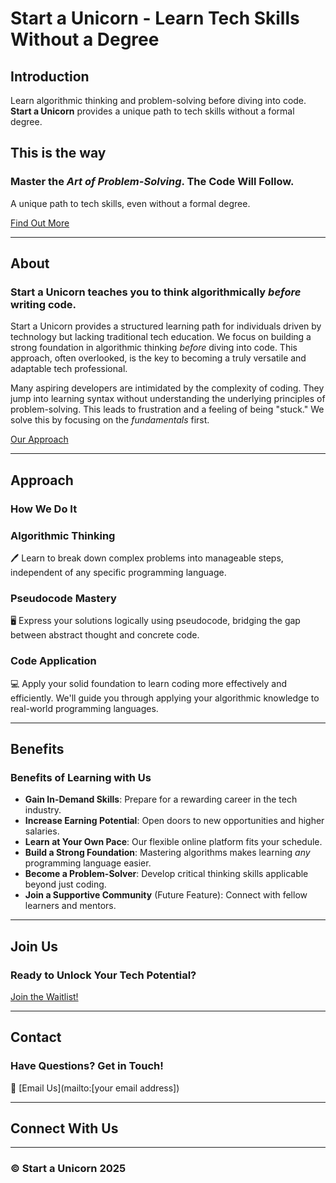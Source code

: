 # Start a Unicorn - Learn Tech Skills Without a Degree

## Introduction

Learn algorithmic thinking and problem-solving before diving into code. **Start a Unicorn** provides a unique path to tech skills without a formal degree.


## This is the way

### Master the *Art of Problem-Solving*. The Code Will Follow.

A unique path to tech skills, even without a formal degree.

[Find Out More](#about)

---

## About

### Start a Unicorn teaches you to think algorithmically *before* writing code.

Start a Unicorn provides a structured learning path for individuals driven by technology but lacking traditional tech education. We focus on building a strong foundation in algorithmic thinking *before* diving into code. This approach, often overlooked, is the key to becoming a truly versatile and adaptable tech professional.

Many aspiring developers are intimidated by the complexity of coding. They jump into learning syntax without understanding the underlying principles of problem-solving. This leads to frustration and a feeling of being "stuck." We solve this by focusing on the *fundamentals* first.

[Our Approach](#approach)

---

## Approach

### How We Do It

### **Algorithmic Thinking**

🖊️ Learn to break down complex problems into manageable steps, independent of any specific programming language.

### **Pseudocode Mastery**

🖥️ Express your solutions logically using pseudocode, bridging the gap between abstract thought and concrete code.

### **Code Application**

💻 Apply your solid foundation to learn coding more effectively and efficiently. We'll guide you through applying your algorithmic knowledge to real-world programming languages.

---

## Benefits

### Benefits of Learning with Us

- **Gain In-Demand Skills**: Prepare for a rewarding career in the tech industry.
- **Increase Earning Potential**: Open doors to new opportunities and higher salaries.
- **Learn at Your Own Pace**: Our flexible online platform fits your schedule.
- **Build a Strong Foundation**: Mastering algorithms makes learning *any* programming language easier.
- **Become a Problem-Solver**: Develop critical thinking skills applicable beyond just coding.
- **Join a Supportive Community** (Future Feature): Connect with fellow learners and mentors.

---

## Join Us

### Ready to Unlock Your Tech Potential?

[Join the Waitlist!](#)

---

## Contact

### Have Questions? Get in Touch!

📧 [Email Us]\(mailto:[your email address])

---

## Connect With Us



---

### **© Start a Unicorn 2025**



